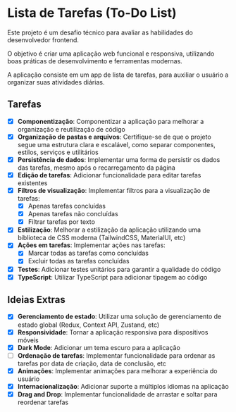 # Lista de Tarefas (To-Do List)

Este projeto é um desafio técnico para avaliar as habilidades do desenvolvedor frontend.

O objetivo é criar uma aplicação web funcional e responsiva, utilizando boas práticas de desenvolvimento e ferramentas modernas.

A aplicação consiste em um app de lista de tarefas, para auxiliar o usuário a organizar suas atividades diárias.

## Tarefas

- [x] **Componentização**: Componentizar a aplicação para melhorar a organização e reutilização de código
- [x] **Organização de pastas e arquivos**: Certifique-se de que o projeto segue uma estrutura clara e escalável, como separar componentes, estilos, serviços e utilitários
- [x] **Persistência de dados**: Implementar uma forma de persistir os dados das tarefas, mesmo após o recarregamento da página
- [x] **Edição de tarefas**: Adicionar funcionalidade para editar tarefas existentes
- [x] **Filtros de visualização**: Implementar filtros para a visualização de tarefas:
  - [x] Apenas tarefas concluídas
  - [x] Apenas tarefas não concluídas
  - [x] Filtrar tarefas por texto
- [x] **Estilização**: Melhorar a estilização da aplicação utilizando uma biblioteca de CSS moderna (TailwindCSS, MaterialUI, etc)
- [x] **Ações em tarefas**: Implementar ações nas tarefas:
  - [x] Marcar todas as tarefas como concluídas
  - [x] Excluir todas as tarefas concluídas
- [x] **Testes**: Adicionar testes unitários para garantir a qualidade do código
- [x] **TypeScript**: Utilizar TypeScript para adicionar tipagem ao código

## Ideias Extras

- [x] **Gerenciamento de estado**: Utilizar uma solução de gerenciamento de estado global (Redux, Context API, Zustand, etc)
- [x] **Responsividade**: Tornar a aplicação responsiva para dispositivos móveis
- [x] **Dark Mode**: Adicionar um tema escuro para a aplicação
- [ ] **Ordenação de tarefas**: Implementar funcionalidade para ordenar as tarefas por data de criação, data de conclusão, etc
- [x] **Animações**: Implementar animações para melhorar a experiência do usuário
- [x] **Internacionalização**: Adicionar suporte a múltiplos idiomas na aplicação
- [x] **Drag and Drop**: Implementar funcionalidade de arrastar e soltar para reordenar tarefas